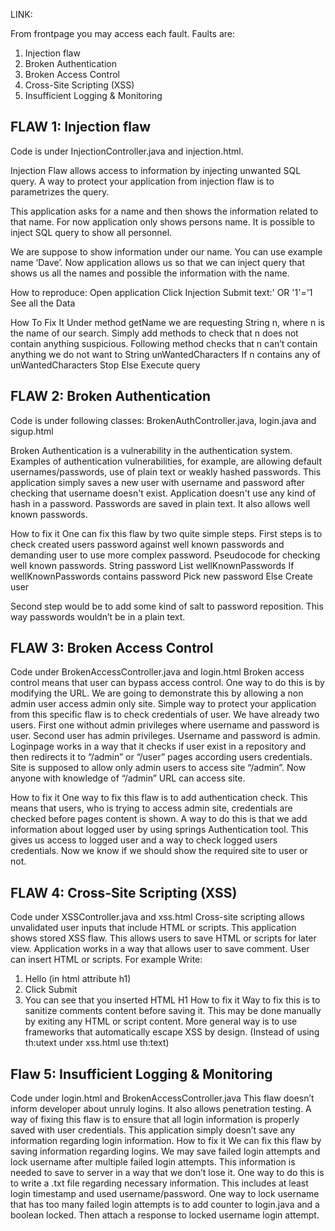 LINK: <link to the repository>

From frontpage you may access each fault. 
Faults are:
1. Injection flaw
2. Broken Authentication
3. Broken Access Control
4. Cross-Site Scripting (XSS)
5. Insufficient Logging & Monitoring

<h2>FLAW 1: Injection flaw</h2>

Code is under InjectionController.java and injection.html.

Injection Flaw allows access to information by injecting unwanted SQL query. A way to protect your application from injection flaw is to parametrizes the query.

This application asks for a name and then shows the information related to that name. For now application only shows persons name. It is possible to inject SQL query to show all personnel.

We are suppose to show information under our name. You can use example name ‘Dave’. Now application allows us so that we can inject query that shows us all the names and possible the information with the name. 

How to reproduce:
Open application
Click Injection
Submit text:' OR '1'='1
See all the Data

How To Fix It
Under method getName we are requesting String n, where n is the name of our search. 
Simply add methods to check that n does not contain anything suspicious.
Following method checks that n can’t contain anything we do not want to 
String unWantedCharacters
If n contains any of unWantedCharacters
	Stop
Else
	Execute query


<h2>FLAW 2: Broken Authentication</h2>

Code is under following classes: BrokenAuthController.java, login.java and sigup.html

Broken Authentication is a vulnerability in the authentication system. Examples of authentication vulnerabilities, for example, are allowing default usernames/passwords, use of plain text or weakly hashed passwords. 
This application simply saves a new user with username and password after checking that username doesn't exist. Application doesn't use any kind of hash in a password. Passwords are saved in plain text. It also allows well known passwords. 

How to fix it
One can fix this flaw by two quite simple steps. 
First steps is to check created users password against well known passwords and demanding user to use more complex password. Pseudocode for checking well known passwords. 
	String password
	List wellKnownPasswords
	If wellKnownPasswords contains password
		Pick new password
	Else
		Create user

Second step would be to add some kind of salt to password reposition. This way passwords wouldn’t be in a plain text. 

<h2>FLAW 3: Broken Access Control</h2>
Code under BrokenAccessController.java and login.html
Broken access control means that user can bypass access control. One way to do this is by modifying the URL. We are going to demonstrate this by allowing a non admin user access admin only site. Simple way to protect your application from this specific flaw is to check credentials of user.
We have already two users. First one without admin privileges where username and password is user. Second user has admin privileges. Username and password is admin. 
Loginpage works in a way that it checks if user exist in a repository and then redirects it to “/admin” or “/user” pages according users credentials.
Site is supposed to allow only admin users to access site “/admin”. Now anyone with knowledge of “/admin” URL can access site.

How to fix it
One way to fix this flaw is to add authentication check. This means that users, who is trying to access admin site, credentials are checked before pages content is shown. A way to do this is that we add information about logged user by using springs Authentication tool. This gives us access to logged user and a way to check logged users credentials. Now we know if we should show the required site to user or not.

<h2>FLAW 4: Cross-Site Scripting (XSS)</h2>

Code under XSSController.java and xss.html
Cross-site scripting allows unvalidated user inputs that include HTML or scripts. This application shows stored XSS flaw. This allows users to save HTML or scripts for later view. 
Application works in a way that allows user to save comment. User can insert HTML or scripts. For example
Write: 
1. Hello (in html attribute h1)
2. Click Submit
3. You can see that you inserted HTML H1 
How to fix it
Way to fix this is to sanitize comments content before saving it. This may be done manually by exiting any HTML or script content. More general way is to use frameworks that automatically escape XSS by design. (Instead of using th:utext under xss.html use th:text)

<h2>Flaw 5: Insufficient Logging & Monitoring</h2>
Code under login.html and BrokenAccessController.java
This flaw doesn’t inform developer about unruly logins. It also allows penetration testing. A way of fixing this flaw is to ensure that all login information is properly saved with user credentials. 
This application simply doesn’t save any information regarding login information. 
How to fix it
We can fix this flaw by saving information regarding logins. We may save failed login attempts and lock username after multiple failed login attempts. This information is needed to save to server in a way that we don’t lose it. One way to do this is to write a .txt file regarding necessary information. This includes at least login timestamp and used username/password. 
One way to lock username that has too many failed login attempts is to add counter to login.java and a boolean locked. Then attach a response to locked username login attempt. 
